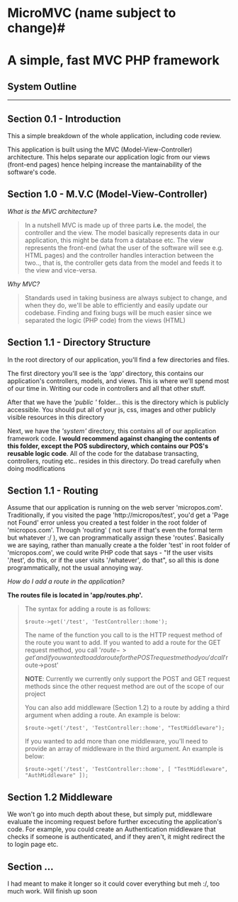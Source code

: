# MicroMVC (name subject to change)#
# A simple, fast MVC PHP framework #

## System Outline ##

----------



## Section 0.1 -  Introduction ##

This a simple breakdown of the whole application, including code review.

This application is built using the MVC (Model-View-Controller) architecture. This helps separate our application logic from our views (front-end pages) hence helping increase the mantainability of the software's code.


## Section 1.0 - M.V.C (Model-View-Controller) ##

*What is the MVC architecture?*

> In a nutshell MVC is made up of three parts **i.e.** the model, the controller and the view. The model basically
> represents data in our application, this might be data from a database etc. The view represents the front-end
> (what the user of the software will see e.g. HTML pages) and the controller handles interaction between the two..,
> that is, the controller gets data from the model and feeds it to the view and vice-versa.


*Why MVC?*

> Standards used in taking business are always subject to change, and when they do, we'll be able to
> efficiently and easily update our codebase. Finding and fixing bugs will be much easier since we separated
> the logic (PHP code) from the views (HTML)

## Section 1.1 - Directory Structure ##

In the root directory of our application, you'll find a few directories and files.

The first directory you'll see is the *'app'* directory, this contains our application's controllers,
models, and views. This is where we'll spend most of our time in. Writing our code in controllers and all that other stuff.

After that we have the *'public '* folder... this is the directory which is publicly accessible. You should put all of your js, css, images and other publicly visible resources
in this directory

Next, we have the *'system'* directory, this contains all of our application framework code. **I would recommend against changing the contents of this folder, except the POS subdirectory, which contains our POS's reusable logic code**. All of the code for the database transacting, controllers, routing etc.. resides in this directory. Do tread carefully when doing modifications

## Section 1.1 - Routing ##

Assume that our application is running on the web server 'micropos.com'. Traditionally, if you visited the page 'http://micropos/test', you'd get a 'Page not Found' error unless you created a test folder in the root folder of 'micropos.com'. Through 'routing' ( not sure if that's even the formal term but whatever :/ ), we can programmatically assign these 'routes'. Basically we are saying, rather than manually create a the folder 'test' in root folder of 'micropos.com', we could write PHP code that says - "If the user visits '/test', do this, or if the user visits '/whatever', do that", so all this is done programmatically, not the usual annoying way.

*How do I add a route in the application?*

**The routes file is located in 'app/routes.php'.**

> The syntax for adding a route is as follows:
>      
> `$route->get('/test', 'TestController::home');`
>      
> The name of the function you call to is the HTTP request method of the route you want to add. If you wanted to
> add a route for the GET request method, you call '$route->get' and if you wanted to add a route for the POST
> request method you'd call '$route->post'
>
> **NOTE**: Currently we currently only support the POST and GET request methods since the other request method are out
> of the scope of our project
>
> You can also add middleware (Section 1.2) to a route by adding a third argument when adding a route. An example is below:
>
> `$route->get('/test', 'TestController::home', "TestMiddleware");`
>
> If you wanted to add more than one middleware, you'll need to provide an array of middleware in the third argument. An example is below:
>
> `$route->get('/test', 'TestController::home', [ "TestMiddleware", "AuthMiddleware" ]);`

## Section 1.2 Middleware ##

We won't go into much depth about these, but simply put, middleware evaluate the incoming request before further excecuting the application's code. For example, you could create an Authentication middleware that checks if someone is authenticated, and if they aren't, it might redirect the to login page etc.


## Section ... ##

I had meant to make it longer so it could cover everything but meh :/, too much work. Will finish up
soon
